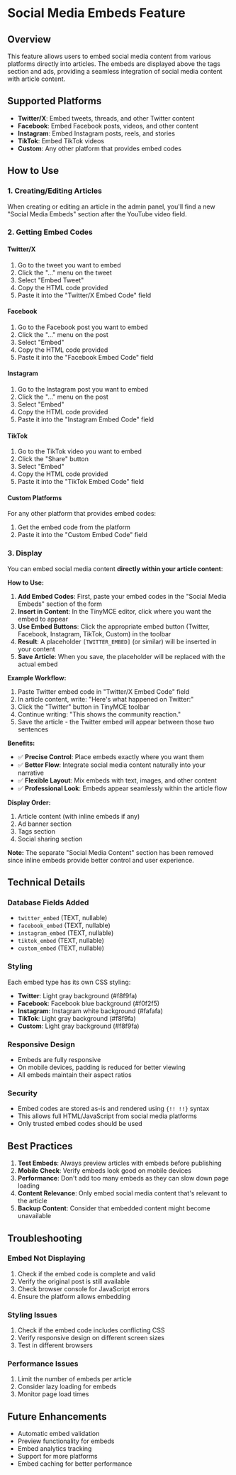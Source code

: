 # Social Media Embeds Feature

## Overview
This feature allows users to embed social media content from various platforms directly into articles. The embeds are displayed above the tags section and ads, providing a seamless integration of social media content with article content.

## Supported Platforms
- **Twitter/X**: Embed tweets, threads, and other Twitter content
- **Facebook**: Embed Facebook posts, videos, and other content
- **Instagram**: Embed Instagram posts, reels, and stories
- **TikTok**: Embed TikTok videos
- **Custom**: Any other platform that provides embed codes

## How to Use

### 1. Creating/Editing Articles
When creating or editing an article in the admin panel, you'll find a new "Social Media Embeds" section after the YouTube video field.

### 2. Getting Embed Codes

#### Twitter/X
1. Go to the tweet you want to embed
2. Click the "..." menu on the tweet
3. Select "Embed Tweet"
4. Copy the HTML code provided
5. Paste it into the "Twitter/X Embed Code" field

#### Facebook
1. Go to the Facebook post you want to embed
2. Click the "..." menu on the post
3. Select "Embed"
4. Copy the HTML code provided
5. Paste it into the "Facebook Embed Code" field

#### Instagram
1. Go to the Instagram post you want to embed
2. Click the "..." menu on the post
3. Select "Embed"
4. Copy the HTML code provided
5. Paste it into the "Instagram Embed Code" field

#### TikTok
1. Go to the TikTok video you want to embed
2. Click the "Share" button
3. Select "Embed"
4. Copy the HTML code provided
5. Paste it into the "TikTok Embed Code" field

#### Custom Platforms
For any other platform that provides embed codes:
1. Get the embed code from the platform
2. Paste it into the "Custom Embed Code" field

### 3. Display
You can embed social media content **directly within your article content**:

**How to Use:**
1. **Add Embed Codes**: First, paste your embed codes in the "Social Media Embeds" section of the form
2. **Insert in Content**: In the TinyMCE editor, click where you want the embed to appear
3. **Use Embed Buttons**: Click the appropriate embed button (Twitter, Facebook, Instagram, TikTok, Custom) in the toolbar
4. **Result**: A placeholder `[TWITTER_EMBED]` (or similar) will be inserted in your content
5. **Save Article**: When you save, the placeholder will be replaced with the actual embed

**Example Workflow:**
1. Paste Twitter embed code in "Twitter/X Embed Code" field
2. In article content, write: "Here's what happened on Twitter:"
3. Click the "Twitter" button in TinyMCE toolbar
4. Continue writing: "This shows the community reaction."
5. Save the article - the Twitter embed will appear between those two sentences

**Benefits:**
- ✅ **Precise Control**: Place embeds exactly where you want them
- ✅ **Better Flow**: Integrate social media content naturally into your narrative
- ✅ **Flexible Layout**: Mix embeds with text, images, and other content
- ✅ **Professional Look**: Embeds appear seamlessly within the article flow

**Display Order:**
1. Article content (with inline embeds if any)
2. Ad banner section
3. Tags section
4. Social sharing section

**Note:** The separate "Social Media Content" section has been removed since inline embeds provide better control and user experience.

## Technical Details

### Database Fields Added
- `twitter_embed` (TEXT, nullable)
- `facebook_embed` (TEXT, nullable)
- `instagram_embed` (TEXT, nullable)
- `tiktok_embed` (TEXT, nullable)
- `custom_embed` (TEXT, nullable)

### Styling
Each embed type has its own CSS styling:
- **Twitter**: Light gray background (#f8f9fa)
- **Facebook**: Facebook blue background (#f0f2f5)
- **Instagram**: Instagram white background (#fafafa)
- **TikTok**: Light gray background (#f8f9fa)
- **Custom**: Light gray background (#f8f9fa)

### Responsive Design
- Embeds are fully responsive
- On mobile devices, padding is reduced for better viewing
- All embeds maintain their aspect ratios

### Security
- Embed codes are stored as-is and rendered using `{!! !!}` syntax
- This allows full HTML/JavaScript from social media platforms
- Only trusted embed codes should be used

## Best Practices

1. **Test Embeds**: Always preview articles with embeds before publishing
2. **Mobile Check**: Verify embeds look good on mobile devices
3. **Performance**: Don't add too many embeds as they can slow down page loading
4. **Content Relevance**: Only embed social media content that's relevant to the article
5. **Backup Content**: Consider that embedded content might become unavailable

## Troubleshooting

### Embed Not Displaying
1. Check if the embed code is complete and valid
2. Verify the original post is still available
3. Check browser console for JavaScript errors
4. Ensure the platform allows embedding

### Styling Issues
1. Check if the embed code includes conflicting CSS
2. Verify responsive design on different screen sizes
3. Test in different browsers

### Performance Issues
1. Limit the number of embeds per article
2. Consider lazy loading for embeds
3. Monitor page load times

## Future Enhancements
- Automatic embed validation
- Preview functionality for embeds
- Embed analytics tracking
- Support for more platforms
- Embed caching for better performance
